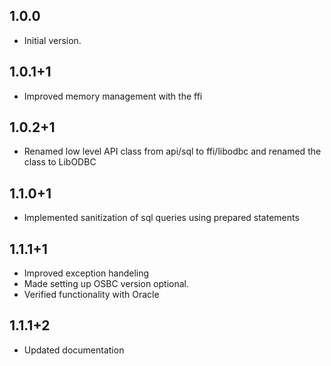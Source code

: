 ## 1.0.0

- Initial version.

## 1.0.1+1

- Improved memory management with the ffi

## 1.0.2+1

- Renamed low level API class from api/sql to ffi/libodbc and renamed the class to LibODBC

## 1.1.0+1

- Implemented sanitization of sql queries using prepared statements

## 1.1.1+1

- Improved exception handeling
- Made setting up OSBC version optional.
- Verified functionality with Oracle

## 1.1.1+2

- Updated documentation
